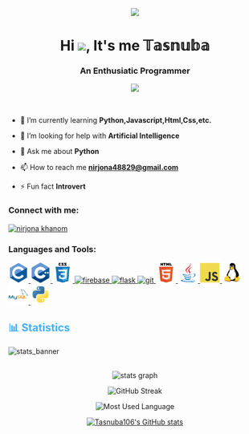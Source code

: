 <p align="center">
  <img src="https://steamuserimages-a.akamaihd.net/ugc/987884882627897716/C93D0286765DEE129571DE5CFAE5EC69E3F9294F/" width="1020">
</p>


<h1 align="center">Hi <img src="https://i.pinimg.com/originals/c1/e9/51/c1e95172d8c115d66148cb9ad68c1c74.gif" width="30">, It's me 𝕋𝕒𝕤𝕟𝕦𝕓𝕒</h1>
<h3 align="center">An Enthusiatic Programmer</h3>

<p align="center">
  <img src="https://media1.giphy.com/media/JTVWACMOESFcA1oewp/giphy.gif?cid=6c09b9521df2da746ec4808d068ed0b593728cf022b582c1&rid=giphy.gif&ct=s" width="190">
</p>

<!-- <a href="https://ibb.co/LzjLpzN"><img src="https://i.ibb.co/zh9yfh6/github-header-image-1.png" alt="github-header-image-1" border="0" width="700"</a>
<img align="right" alt="Coding" width="400" src="https://media1.giphy.com/media/JTVWACMOESFcA1oewp/giphy.gif?cid=6c09b9521df2da746ec4808d068ed0b593728cf022b582c1&rid=giphy.gif&ct=s">
<img src="https://media.tenor.com/74l5y1hUdtwAAAAj/pokemon.gif" width="160">
<img align="right" alt="Coding" width="300" src="https://steamuserimages-a.akamaihd.net/ugc/1631947648964785474/81CBA15178466DD47195A239232202E78987B714/?imw=637&imh=358&ima=fit&impolicy=Letterbox&imcolor=%23000000&letterbox=true"> -->


<p align="left"> <a href="https://twitter.com/" target="blank"><img src="https://img.shields.io/twitter/follow/?logo=twitter&style=for-the-badge" alt="" /></a> </p>

- 🌱 I’m currently learning **Python,Javascript,Html,Css,etc.**

- 🤝 I’m looking for help with **Artificial Intelligence**

- 💬 Ask me about **Python**

- 📫 How to reach me **nirjona48829@gmail.com**

- ⚡ Fun fact **Introvert**

<h3 align="left">Connect with me:</h3>
<p align="left">
<a href="https://fb.com/nirjona khanom" target="blank"><img align="center" src="https://raw.githubusercontent.com/rahuldkjain/github-profile-readme-generator/master/src/images/icons/Social/facebook.svg" alt="nirjona khanom" height="30" width="40" /></a>
</p>

<h3 align="left">Languages and Tools:</h3>
<p align="left"> <a href="https://www.cprogramming.com/" target="_blank" rel="noreferrer"> <img src="https://raw.githubusercontent.com/devicons/devicon/master/icons/c/c-original.svg" alt="c" width="40" height="40"/> </a> <a href="https://www.w3schools.com/cpp/" target="_blank" rel="noreferrer"> <img src="https://raw.githubusercontent.com/devicons/devicon/master/icons/cplusplus/cplusplus-original.svg" alt="cplusplus" width="40" height="40"/> </a> <a href="https://www.w3schools.com/css/" target="_blank" rel="noreferrer"> <img src="https://raw.githubusercontent.com/devicons/devicon/master/icons/css3/css3-original-wordmark.svg" alt="css3" width="40" height="40"/> </a> <a href="https://firebase.google.com/" target="_blank" rel="noreferrer"> <img src="https://www.vectorlogo.zone/logos/firebase/firebase-icon.svg" alt="firebase" width="40" height="40"/> </a> <a href="https://flask.palletsprojects.com/" target="_blank" rel="noreferrer"> <img src="https://www.vectorlogo.zone/logos/pocoo_flask/pocoo_flask-icon.svg" alt="flask" width="40" height="40"/> </a> <a href="https://git-scm.com/" target="_blank" rel="noreferrer"> <img src="https://www.vectorlogo.zone/logos/git-scm/git-scm-icon.svg" alt="git" width="40" height="40"/> </a> <a href="https://www.w3.org/html/" target="_blank" rel="noreferrer"> <img src="https://raw.githubusercontent.com/devicons/devicon/master/icons/html5/html5-original-wordmark.svg" alt="html5" width="40" height="40"/> </a> <a href="https://www.java.com" target="_blank" rel="noreferrer"> <img src="https://raw.githubusercontent.com/devicons/devicon/master/icons/java/java-original.svg" alt="java" width="40" height="40"/> </a> <a href="https://developer.mozilla.org/en-US/docs/Web/JavaScript" target="_blank" rel="noreferrer"> <img src="https://raw.githubusercontent.com/devicons/devicon/master/icons/javascript/javascript-original.svg" alt="javascript" width="40" height="40"/> </a> <a href="https://www.linux.org/" target="_blank" rel="noreferrer"> <img src="https://raw.githubusercontent.com/devicons/devicon/master/icons/linux/linux-original.svg" alt="linux" width="40" height="40"/> </a> <a href="https://www.mysql.com/" target="_blank" rel="noreferrer"> <img src="https://raw.githubusercontent.com/devicons/devicon/master/icons/mysql/mysql-original-wordmark.svg" alt="mysql" width="40" height="40"/> </a> <a href="https://www.python.org" target="_blank" rel="noreferrer"> <img src="https://raw.githubusercontent.com/devicons/devicon/master/icons/python/python-original.svg" alt="python" width="40" height="40"/> </a> </p>

<!-- <p><img align="left" src="https://github-readme-stats.vercel.app/api/top-langs?username=Tasnuba106&show_icons=true&locale=en&layout=compact" alt="Tasnuba106" /></p> -->

<!-- Statistics -->

<h2 style="color: #44AEFB">📊 Statistics</h2>

![stats_banner](https://user-images.githubusercontent.com/78341798/194534778-d662496c-ae00-4e8d-ae9b-b90912054e7f.gif)

<!-- Begin Stats Cards -->
<!-- Resources:  -->
<!-- Github & Languages Stats: https://github.com/anuraghazra/github-readme-stats --> 
<!-- Streak Stats: https://github.com/denvercoder1/github-readme-streak-stats -->
<!-- Change the value after ?username= to your GitHub username. -->
<br clear="both">

<div class="stats" align="center">
  
  <img src="https://github-readme-stats.vercel.app/api?hide_title=false&hide_rank=false&show_icons=true&include_all_commits=true&count_private=true&disable_animations=false&theme=algolia&locale=en&border_radius=20&username=Tasnuba106" alt="stats graph"/>
  
  ![GitHub Streak](https://streak-stats.demolab.com?user=Tasnuba106&count_public=true&theme=algolia&border_radius=20)
  
  ![Most Used Language](https://github-readme-stats.vercel.app/api/top-langs/?username=Tasnuba106&locale=en&layout=compact&show_icons=true&theme=algolia&border_radius=20)
  
  [![Tasnuba106's GitHub stats](https://stats.quine.sh/Tasnuba106/github)](https://quine.sh)

  </div>
<!--  End Stats Cards -->
